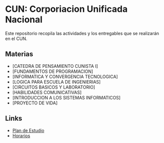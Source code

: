 # CUN: Corporiacion Unificada Nacional

Este repositorio recopila las actividades y los entregables que se realizarán en el CUN.

## Materias

- [CATEDRA DE PENSAMIENTO CUNISTA I]
- [FUNDAMENTOS DE PROGRAMACION]
- [INFORMATICA Y CONVERGENCIA TECNOLOGICA]
- [LOGICA PARA ESCUELA DE INGENIERIAS]
- [CIRCUITOS BASICOS Y LABORATORIO]
- [HABILIDADES COMUNICATIVAS]
- [INTRODUCCION A LOS SISTEMAS INFORMATICOS]
- [PROYECTO DE VIDA]

## Links
- [Plan de Estudio](./docs/plan-de-estudio-ing-sistemas-virtual.pdf)
- [Horarios](https://app.powerbi.com/view?r=eyJrIjoiOTEzZTA0MTItOGNiZC00ZjAzLWI5NGQtMzdiZWRhYjUwZTQ1IiwidCI6IjUyMDlhOGNhLTc1ZGQtNGVhMy05MDc0LTZjMDAwMzMzMzQ4YiIsImMiOjR9)
